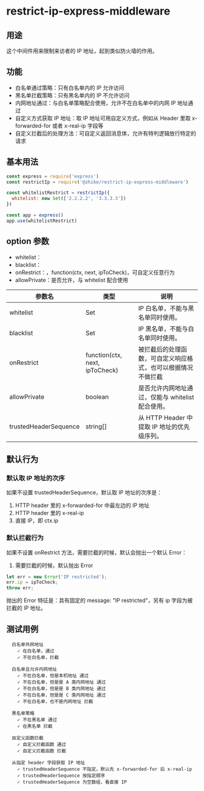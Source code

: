# restrict-ip-express-middleware

## 用途

这个中间件用来限制来访者的 IP 地址，起到类似防火墙的作用。

## 功能

- 白名单通过策略：只有白名单内的 IP 允许访问
- 黑名单拦截策略：只有黑名单内的 IP 不允许访问
- 内网地址通过：与白名单策略配合使用，允许不在白名单中的内网 IP 地址通过
- 自定义方式获取 IP 地址：取 IP 地址可用自定义方式，例如从 Header 里取 x-forwarded-for 或者 x-real-ip 字段等
- 自定义拦截后的处理方法：可自定义返回消息体，允许有特判逻辑放行特定的请求

## 基本用法
```js
const express = require('express')
const restrictIp = require('@zhike/restrict-ip-express-middleware')

const whitelistRestrict = restrictIp({
  whitelist: new Set(['2.2.2.2', '3.3.3.3'])
})

const app = express()
app.use(whitelistRestrict)
```

## option 参数
- whitelist：
- blacklist：
- onRestrict：，function(ctx, next, ipToCheck)，可自定义任意行为
- allowPrivate：是否允许，与 whitelist 配合使用

| 参数名                 | 类型                          |  说明  |
| --------              | -----                         | ------ |
| whitelist             | Set                           | IP 白名单，不能与黑名单同时使用。                            |
| blacklist             | Set                           | IP 黑名单，不能与白名单同时使用。                            |
| onRestrict            | function(ctx, next, ipToCheck)| 被拦截后的处理函数，可自定义响应格式，也可以根据情况不做拦截     |
| allowPrivate          | boolean                       | 是否允许内网地址通过，仅能与 whitelist 配合使用。             |
| trustedHeaderSequence | string[]                      | 从 HTTP Header 中提取 IP 地址的优先级序列。                  |


## 默认行为

### 默认取 IP 地址的次序
如果不设置 trustedHeaderSequence，默认取 IP 地址的次序是：
1. HTTP header 里的 x-forwarded-for 中最左边的 IP 地址
2. HTTP header 里的 x-real-ip
3. 直接 IP，即 ctx.ip

### 默认拦截行为
如果不设置 onRestrict 方法，需要拦截的时候，默认会抛出一个默认 Error：
1. 需要拦截的时候，默认抛出 Error
```js
let err = new Error('IP restricted');
err.ip = ipToCheck;
throw err;
```
抛出的 Error 特征是：具有固定的 message: "IP restricted"，另有 ip 字段为被拦截的 IP 地址。


## 测试用例

```
  白名单外网地址
    ✓ 在白名单，通过
    ✓ 不在白名单，拦截

  白名单且允许内网地址
    ✓ 不在白名单，但是本机地址 通过
    ✓ 不在白名单，但是是 A 类内网地址 通过
    ✓ 不在白名单，但是是 B 类内网地址 通过
    ✓ 不在白名单，但是是 C 类内网地址 通过
    ✓ 不在白名单，也不是内网地址 拦截

  黑名单策略
    ✓ 不在黑名单 通过
    ✓ 在黑名单 拦截

  自定义函数拦截
    ✓ 自定义拦截函数 通过
    ✓ 自定义拦截函数 拦截

  从指定 header 字段获取 IP 地址
    ✓ trustedHeaderSequence 不指定，默认先 x-forwarded-for 后 x-real-ip
    ✓ trustedHeaderSequence 按指定顺序
    ✓ trustedHeaderSequence 为空数组，看直接 IP
```

